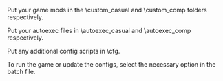 Put your game mods in the \custom_casual and \custom_comp folders respectively.

Put your autoexec files in \autoexec_casual and \autoexec_comp respectively.

Put any additional config scripts in \cfg.

To run the game or update the configs, select the necessary option in the batch file.
